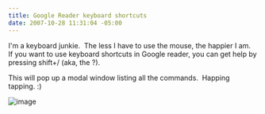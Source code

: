 ```yaml
---
title: Google Reader keyboard shortcuts
date: 2007-10-28 11:31:04 -05:00
---
```


I'm a keyboard junkie.  The less I have to use the mouse, the happier I am.  If you want to use keyboard shortcuts in Google reader, you can get help by pressing shift+/ (aka, the ?).

This will pop up a modal window listing all the commands.  Happing tapping. :)

![image](jasonmeridth/files/2011/03GoogleReaderkeyboardshortcuts_69B4/image_thumb_1.png)
